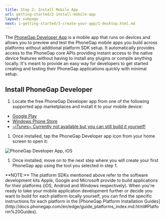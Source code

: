 ```yaml
---
title: Step 2: Install Mobile App
url: getting-started/2-install-mobile-app
layout: subpage
next: 1-getting-started/3-create-your-app/1-desktop.html.md
---
```


The [PhoneGap Developer App](http://app.phonegap.com) is a mobile app that runs on devices and allows you to preview and test the PhoneGap mobile
apps you build across platforms without additional platform SDK setup. It automatically provides access to the PhoneGap core APIs
providing instant access to the native device features without having to install any plugins or compile anything locally. It's meant to provide
an easy way for developers to get started creating and testing their PhoneGap applications quickly with minimal setup.

## Install PhoneGap Developer

1. Locate the free PhoneGap Developer app from one of the following supported app marketplaces and install it to your mobile device:

  - [Google Play](https://play.google.com/store/apps/details?id=com.adobe.phonegap.app)
  - [Windows Phone Store](https://www.microsoft.com/en-us/store/p/phonegap-developer/9wzdncrdfsj0)
  - [~iTunes~ Currently not available but you can still build it yourself!](https://blog.phonegap.com/update-on-the-phonegap-developer-app-ios-99e07e3309dd)

1. Once installed, tap the PhoneGap Developer app icon from your home screen to open it:

  <img class="mobile-image" src="/images/dev-app-enter-add.png" alt="PhoneGap Developer App, iOS"/>

1. Once installed, move on to the next step where you will create your first PhoneGap app using the tool you selected in step 1.

  <div class="alert--info">**NOTE:** The platform SDKs mentioned above refer to the software development kits Apple, Google and Microsoft provide to build applications for their platforms (iOS, Android and Windows respectively).
 When you're ready to take your mobile application development further or decide you want to build for each platform locally yourself, you can find the specific instructions for each platform
 in the [PhoneGap Platform Installation Guides](http://docs.phonegap.com/en/edge/guide_platforms_index.md.html#Platform%20Guides). </div>
